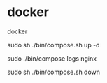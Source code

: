 # docker
docker

sudo sh ./bin/compose.sh up -d

sudo ./bin/compose logs nginx

sudo sh ./bin/compose.sh down